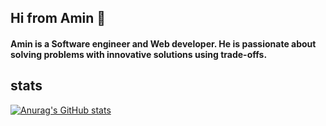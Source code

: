 ## Hi from Amin 👋

#### Amin is a Software engineer and Web developer. He is passionate about solving problems with innovative solutions using trade-offs. 

## stats
[![Anurag's GitHub stats](https://github-readme-stats.vercel.app/api?username=AminN77&show_icons=true&theme=radical)](https://github.com/AminN77/github-readme-stats)


